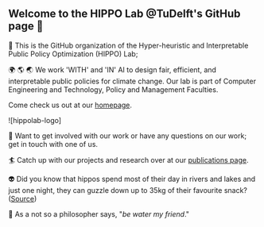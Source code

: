 ## Welcome to the HIPPO Lab @TuDelft's GitHub page 👋

🙌 This is the GitHub organization of the Hyper-heuristic and Interpretable Public Policy Optimization (HIPPO) Lab; 

🌍 🌎 🌏 We work 'WITH' and 'IN' AI to design fair, efficient, and interpretable public policies for climate change. Our lab is part of Computer Engineering and Technology, Policy and Management Faculties. 

Come check us out at our [homepage](https://www.tudelft.nl/ai/hippo-lab).

![hippolab-logo]

🤝 Want to get involved with our work or have any questions on our work; get in touch with one of us.

🏄 Catch up with our projects and research over at our [publications page](https://www.tudelft.nl/ai/hippo-lab).


👽 Did you know that hippos spend most of their day in rivers and lakes and just one night, they can guzzle down up to 35kg of their favourite snack? ([Source](https://www.natgeokids.com/uk/discover/animals/general-animals/ten-hippo-facts/))

🚣 As a not so a philosopher says, "*be water my friend*."
